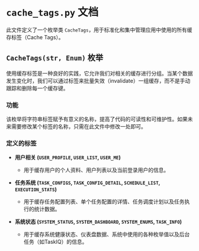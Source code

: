 # `cache_tags.py` 文档

此文件定义了一个枚举类 `CacheTags`，用于标准化和集中管理应用中使用的所有缓存标签（Cache Tags）。

## `CacheTags(str, Enum)` 枚举

使用缓存标签是一种良好的实践，它允许我们对相关的缓存进行分组。当某个数据发生变化时，我们可以通过标签来批量失效（invalidate）一组缓存，而不是手动跟踪和删除每一个缓存键。

### 功能

该枚举将字符串标签赋予有意义的名称，提高了代码的可读性和可维护性。如果未来需要修改某个标签的名称，只需在此文件中修改一处即可。

### 定义的标签

- **用户相关 (`USER_PROFILE`, `USER_LIST`, `USER_ME`)**
    - 用于缓存用户的个人资料、用户列表以及当前登录用户的信息。

- **任务系统 (`TASK_CONFIGS`, `TASK_CONFIG_DETAIL`, `SCHEDULE_LIST`, `EXECUTION_STATS`)**
    - 用于缓存任务配置列表、单个任务配置的详情、任务调度计划以及任务执行的统计数据。

- **系统状态 (`SYSTEM_STATUS`, `SYSTEM_DASHBOARD`, `SYSTEM_ENUMS`, `TASK_INFO`)**
    - 用于缓存系统健康状态、仪表盘数据、系统中使用的各种枚举值以及后台任务（如TaskIQ）的信息。
